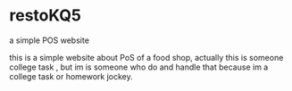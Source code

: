 # restoKQ5
a simple POS website 


this is a simple website about PoS of a food shop, actually this is someone college task , 
but im is someone who do and handle that because im a college task or homework jockey.
